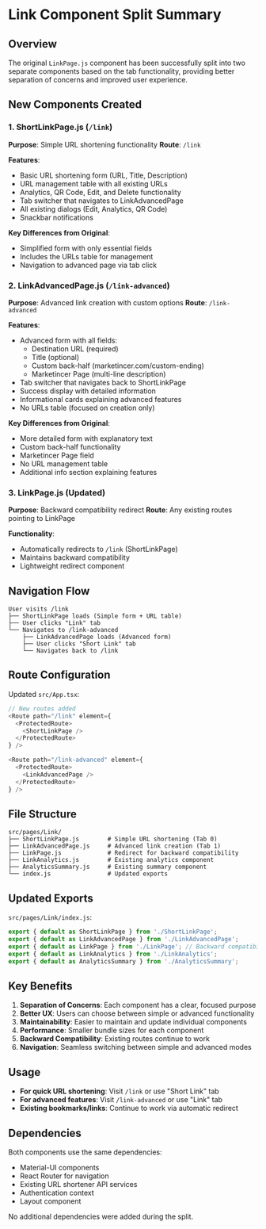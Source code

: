 # Link Component Split Summary

## Overview
The original `LinkPage.js` component has been successfully split into two separate components based on the tab functionality, providing better separation of concerns and improved user experience.

## New Components Created

### 1. ShortLinkPage.js (`/link`)
**Purpose**: Simple URL shortening functionality
**Route**: `/link`

**Features**:
- Basic URL shortening form (URL, Title, Description)
- URL management table with all existing URLs
- Analytics, QR Code, Edit, and Delete functionality
- Tab switcher that navigates to LinkAdvancedPage
- All existing dialogs (Edit, Analytics, QR Code)
- Snackbar notifications

**Key Differences from Original**:
- Simplified form with only essential fields
- Includes the URLs table for management
- Navigation to advanced page via tab click

### 2. LinkAdvancedPage.js (`/link-advanced`)
**Purpose**: Advanced link creation with custom options
**Route**: `/link-advanced`

**Features**:
- Advanced form with all fields:
  - Destination URL (required)
  - Title (optional)
  - Custom back-half (marketincer.com/custom-ending)
  - Marketincer Page (multi-line description)
- Tab switcher that navigates back to ShortLinkPage
- Success display with detailed information
- Informational cards explaining advanced features
- No URLs table (focused on creation only)

**Key Differences from Original**:
- More detailed form with explanatory text
- Custom back-half functionality
- Marketincer Page field
- No URL management table
- Additional info section explaining features

### 3. LinkPage.js (Updated)
**Purpose**: Backward compatibility redirect
**Route**: Any existing routes pointing to LinkPage

**Functionality**:
- Automatically redirects to `/link` (ShortLinkPage)
- Maintains backward compatibility
- Lightweight redirect component

## Navigation Flow

```
User visits /link
├── ShortLinkPage loads (Simple form + URL table)
├── User clicks "Link" tab
└── Navigates to /link-advanced
    ├── LinkAdvancedPage loads (Advanced form)
    ├── User clicks "Short Link" tab
    └── Navigates back to /link
```

## Route Configuration

Updated `src/App.tsx`:
```javascript
// New routes added
<Route path="/link" element={
  <ProtectedRoute>
    <ShortLinkPage />
  </ProtectedRoute>
} />

<Route path="/link-advanced" element={
  <ProtectedRoute>
    <LinkAdvancedPage />
  </ProtectedRoute>
} />
```

## File Structure

```
src/pages/Link/
├── ShortLinkPage.js        # Simple URL shortening (Tab 0)
├── LinkAdvancedPage.js     # Advanced link creation (Tab 1)
├── LinkPage.js             # Redirect for backward compatibility
├── LinkAnalytics.js        # Existing analytics component
├── AnalyticsSummary.js     # Existing summary component
└── index.js                # Updated exports
```

## Updated Exports

`src/pages/Link/index.js`:
```javascript
export { default as ShortLinkPage } from './ShortLinkPage';
export { default as LinkAdvancedPage } from './LinkAdvancedPage';
export { default as LinkPage } from './LinkPage'; // Backward compatibility
export { default as LinkAnalytics } from './LinkAnalytics';
export { default as AnalyticsSummary } from './AnalyticsSummary';
```

## Key Benefits

1. **Separation of Concerns**: Each component has a clear, focused purpose
2. **Better UX**: Users can choose between simple or advanced functionality
3. **Maintainability**: Easier to maintain and update individual components
4. **Performance**: Smaller bundle sizes for each component
5. **Backward Compatibility**: Existing routes continue to work
6. **Navigation**: Seamless switching between simple and advanced modes

## Usage

- **For quick URL shortening**: Visit `/link` or use "Short Link" tab
- **For advanced features**: Visit `/link-advanced` or use "Link" tab
- **Existing bookmarks/links**: Continue to work via automatic redirect

## Dependencies

Both components use the same dependencies:
- Material-UI components
- React Router for navigation
- Existing URL shortener API services
- Authentication context
- Layout component

No additional dependencies were added during the split.
